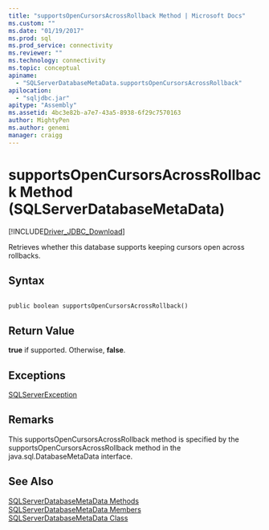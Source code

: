 ```yaml
---
title: "supportsOpenCursorsAcrossRollback Method | Microsoft Docs"
ms.custom: ""
ms.date: "01/19/2017"
ms.prod: sql
ms.prod_service: connectivity
ms.reviewer: ""
ms.technology: connectivity
ms.topic: conceptual
apiname: 
  - "SQLServerDatabaseMetaData.supportsOpenCursorsAcrossRollback"
apilocation: 
  - "sqljdbc.jar"
apitype: "Assembly"
ms.assetid: 4bc3e82b-a7e7-43a5-8938-6f29c7570163
author: MightyPen
ms.author: genemi
manager: craigg
---
```

# supportsOpenCursorsAcrossRollback Method (SQLServerDatabaseMetaData)
[!INCLUDE[Driver_JDBC_Download](../../../includes/driver_jdbc_download.md)]

  Retrieves whether this database supports keeping cursors open across rollbacks.  
  
## Syntax  
  
```  
  
public boolean supportsOpenCursorsAcrossRollback()  
```  
  
## Return Value  
 **true** if supported. Otherwise, **false**.  
  
## Exceptions  
 [SQLServerException](../../../connect/jdbc/reference/sqlserverexception-class.md)  
  
## Remarks  
 This supportsOpenCursorsAcrossRollback method is specified by the supportsOpenCursorsAcrossRollback method in the java.sql.DatabaseMetaData interface.  
  
## See Also  
 [SQLServerDatabaseMetaData Methods](../../../connect/jdbc/reference/sqlserverdatabasemetadata-methods.md)   
 [SQLServerDatabaseMetaData Members](../../../connect/jdbc/reference/sqlserverdatabasemetadata-members.md)   
 [SQLServerDatabaseMetaData Class](../../../connect/jdbc/reference/sqlserverdatabasemetadata-class.md)  
  
  
